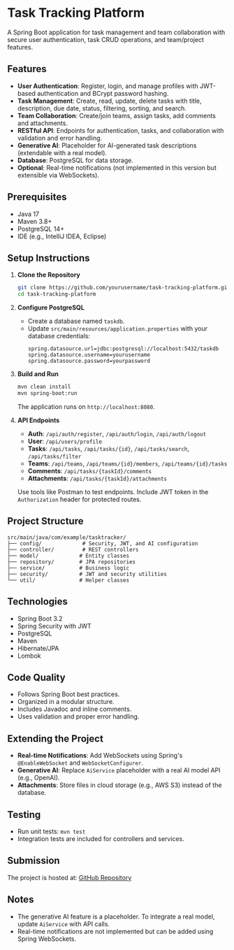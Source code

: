 # Task Tracking Platform

A Spring Boot application for task management and team collaboration with secure user authentication, task CRUD operations, and team/project features.

## Features
- **User Authentication**: Register, login, and manage profiles with JWT-based authentication and BCrypt password hashing.
- **Task Management**: Create, read, update, delete tasks with title, description, due date, status, filtering, sorting, and search.
- **Team Collaboration**: Create/join teams, assign tasks, add comments and attachments.
- **RESTful API**: Endpoints for authentication, tasks, and collaboration with validation and error handling.
- **Generative AI**: Placeholder for AI-generated task descriptions (extendable with a real model).
- **Database**: PostgreSQL for data storage.
- **Optional**: Real-time notifications (not implemented in this version but extensible via WebSockets).

## Prerequisites
- Java 17
- Maven 3.8+
- PostgreSQL 14+
- IDE (e.g., IntelliJ IDEA, Eclipse)

## Setup Instructions
1. **Clone the Repository**
   ```bash
   git clone https://github.com/yourusername/task-tracking-platform.git
   cd task-tracking-platform
   ```

2. **Configure PostgreSQL**
   - Create a database named `taskdb`.
   - Update `src/main/resources/application.properties` with your database credentials:
     ```properties
     spring.datasource.url=jdbc:postgresql://localhost:5432/taskdb
     spring.datasource.username=yourusername
     spring.datasource.password=yourpassword
     ```

3. **Build and Run**
   ```bash
   mvn clean install
   mvn spring-boot:run
   ```
   The application runs on `http://localhost:8080`.

4. **API Endpoints**
   - **Auth**: `/api/auth/register`, `/api/auth/login`, `/api/auth/logout`
   - **User**: `/api/users/profile`
   - **Tasks**: `/api/tasks`, `/api/tasks/{id}`, `/api/tasks/search`, `/api/tasks/filter`
   - **Teams**: `/api/teams`, `/api/teams/{id}/members`, `/api/teams/{id}/tasks`
   - **Comments**: `/api/tasks/{taskId}/comments`
   - **Attachments**: `/api/tasks/{taskId}/attachments`

   Use tools like Postman to test endpoints. Include JWT token in the `Authorization` header for protected routes.

## Project Structure
```
src/main/java/com/example/tasktracker/
├── config/             # Security, JWT, and AI configuration
├── controller/         # REST controllers
├── model/             # Entity classes
├── repository/        # JPA repositories
├── service/           # Business logic
├── security/          # JWT and security utilities
└── util/              # Helper classes
```

## Technologies
- Spring Boot 3.2
- Spring Security with JWT
- PostgreSQL
- Maven
- Hibernate/JPA
- Lombok

## Code Quality
- Follows Spring Boot best practices.
- Organized in a modular structure.
- Includes Javadoc and inline comments.
- Uses validation and proper error handling.

## Extending the Project
- **Real-time Notifications**: Add WebSockets using Spring's `@EnableWebSocket` and `WebSocketConfigurer`.
- **Generative AI**: Replace `AiService` placeholder with a real AI model API (e.g., OpenAI).
- **Attachments**: Store files in cloud storage (e.g., AWS S3) instead of the database.

## Testing
- Run unit tests: `mvn test`
- Integration tests are included for controllers and services.

## Submission
The project is hosted at: [GitHub Repository](https://github.com/yourusername/task-tracking-platform)

## Notes
- The generative AI feature is a placeholder. To integrate a real model, update `AiService` with API calls.
- Real-time notifications are not implemented but can be added using Spring WebSockets.